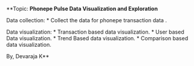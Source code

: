 **Topic: **Phonepe Pulse Data Visualization and Exploration**

Data collection:
	   * Collect the data for phonepe transaction data .

Data visualization:
	   * Transaction based data visualization.
     * User based Data visualization.
	   * Trend Based data visualization.
	   * Comparison based data visualization.


By,
Devaraja K**
